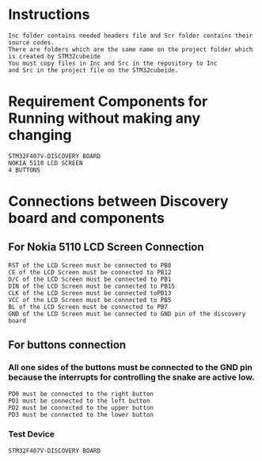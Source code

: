 # Instructions

```
Inc folder contains needed headers file and Scr folder contains their source codes. 
There are folders which are the same name on the project folder which is created by STM32cubeide
You must copy files in Inc and Src in the repository to Inc 
and Src in the project file on the STM32cubeide.
```

# Requirement Components for Running without making any changing
```
STM32F407V-DISCOVERY BOARD
NOKIA 5110 LCD SCREEN
4 BUTTONS
```

# Connections between Discovery board and components
## For Nokia 5110 LCD Screen Connection
```
RST of the LCD Screen must be connected to PB0
CE of the LCD Screen must be connected to PB12
D/C of the LCD Screen must be connected to PB1
DIN of the LCD Screen must be connected to PB15
CLK of the LCD Screen must be connected toPB13
VCC of the LCD Screen must be connected to PB5
BL of the LCD Screen must be connected to PB7
GND of the LCD Screen must be connected to GND pin of the discovery board
```

## For buttons connection
### All one sides of the buttons must be connected to the GND pin because the interrupts for controlling the snake are active low.
```
PD0 must be connected to the right button
PD1 must be connected to the left button
PD2 must be connected to the upper button
PD3 must be connected to the lower button
```

### Test Device

```
STM32F407V-DISCOVERY BOARD 
```

